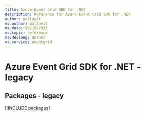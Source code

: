 ```yaml
---
title: Azure Event Grid SDK for .NET
description: Reference for Azure Event Grid SDK for .NET
author: pallavit
ms.author: pallavit
ms.data: 09/19/2023
ms.topic: reference
ms.devlang: dotnet
ms.service: eventgrid
---
```

# Azure Event Grid SDK for .NET - legacy
## Packages - legacy
[!INCLUDE [packages](event-grid-index.md)]